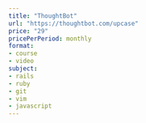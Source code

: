 ```yaml
---
title: "ThoughtBot"
url: "https://thoughtbot.com/upcase"
price: "29"
pricePerPeriod: monthly
format: 
- course
- video
subject: 
- rails
- ruby
- git
- vim
- javascript
---
```

